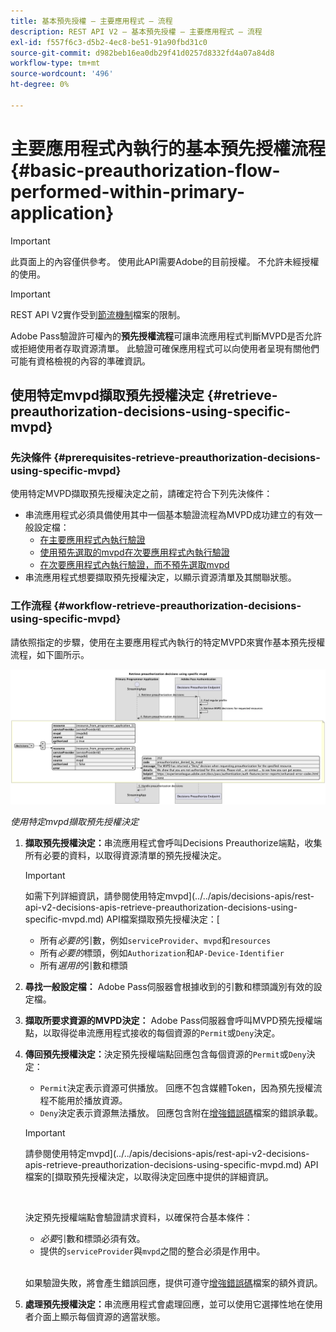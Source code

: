 ```yaml
---
title: 基本預先授權 — 主要應用程式 — 流程
description: REST API V2 — 基本預先授權 — 主要應用程式 — 流程
exl-id: f557f6c3-d5b2-4ec8-be51-91a90fbd31c0
source-git-commit: d982beb16ea0db29f41d0257d8332fd4a07a84d8
workflow-type: tm+mt
source-wordcount: '496'
ht-degree: 0%

---
```


# 主要應用程式內執行的基本預先授權流程 {#basic-preauthorization-flow-performed-within-primary-application}

>[!IMPORTANT]
>
> 此頁面上的內容僅供參考。 使用此API需要Adobe的目前授權。 不允許未經授權的使用。

>[!IMPORTANT]
>
> REST API V2實作受到[節流機制](/help/authentication/integration-guide-programmers/throttling-mechanism.md)檔案的限制。

Adobe Pass驗證許可權內的&#x200B;**預先授權流程**&#x200B;可讓串流應用程式判斷MVPD是否允許或拒絕使用者存取資源清單。 此驗證可確保應用程式可以向使用者呈現有關他們可能有資格檢視的內容的準確資訊。

## 使用特定mvpd擷取預先授權決定 {#retrieve-preauthorization-decisions-using-specific-mvpd}

### 先決條件 {#prerequisites-retrieve-preauthorization-decisions-using-specific-mvpd}

使用特定MVPD擷取預先授權決定之前，請確定符合下列先決條件：

* 串流應用程式必須具備使用其中一個基本驗證流程為MVPD成功建立的有效一般設定檔：
   * [在主要應用程式內執行驗證](rest-api-v2-basic-authentication-primary-application-flow.md)
   * [使用預先選取的mvpd在次要應用程式內執行驗證](rest-api-v2-basic-authentication-secondary-application-flow.md)
   * [在次要應用程式內執行驗證，而不預先選取mvpd](rest-api-v2-basic-authentication-secondary-application-flow.md)
* 串流應用程式想要擷取預先授權決定，以顯示資源清單及其關聯狀態。

### 工作流程 {#workflow-retrieve-preauthorization-decisions-using-specific-mvpd}

請依照指定的步驟，使用在主要應用程式內執行的特定MVPD來實作基本預先授權流程，如下圖所示。

![使用特定mvpd擷取預先授權決定](../../../../../assets/rest-api-v2/flows/basic-access-flows/rest-api-v2-retrieve-preauthorization-decisions-within-primary-application-using-specific-mvpd.png)

*使用特定mvpd擷取預先授權決定*

1. **擷取預先授權決定：**&#x200B;串流應用程式會呼叫Decisions Preauthorize端點，收集所有必要的資料，以取得資源清單的預先授權決定。

   >[!IMPORTANT]
   >
   > 如需下列詳細資訊，請參閱使用特定mvpd](../../apis/decisions-apis/rest-api-v2-decisions-apis-retrieve-preauthorization-decisions-using-specific-mvpd.md) API檔案擷取預先授權決定：[
   >
   > * 所有&#x200B;_必要的_&#x200B;引數，例如`serviceProvider`、`mvpd`和`resources`
   > * 所有&#x200B;_必要的_&#x200B;標頭，例如`Authorization`和`AP-Device-Identifier`
   > * 所有&#x200B;_選用的_&#x200B;引數和標頭

1. **尋找一般設定檔：** Adobe Pass伺服器會根據收到的引數和標頭識別有效的設定檔。

1. **擷取所要求資源的MVPD決定：** Adobe Pass伺服器會呼叫MVPD預先授權端點，以取得從串流應用程式接收的每個資源的`Permit`或`Deny`決定。

1. **傳回預先授權決定：**&#x200B;決定預先授權端點回應包含每個資源的`Permit`或`Deny`決定：
   * `Permit`決定表示資源可供播放。 回應不包含媒體Token，因為預先授權流程不能用於播放資源。
   * `Deny`決定表示資源無法播放。 回應包含附在[增強錯誤碼](../../../../features-standard/error-reporting/enhanced-error-codes.md)檔案的錯誤承載。

   >[!IMPORTANT]
   >
   > 請參閱使用特定mvpd](../../apis/decisions-apis/rest-api-v2-decisions-apis-retrieve-preauthorization-decisions-using-specific-mvpd.md) API檔案的[擷取預先授權決定，以取得決定回應中提供的詳細資訊。
   > 
   > <br/>
   > 
   > 決定預先授權端點會驗證請求資料，以確保符合基本條件：
   >
   > * _必要_&#x200B;引數和標頭必須有效。
   > * 提供的`serviceProvider`與`mvpd`之間的整合必須是作用中。
   >
   > <br/>
   > 
   > 如果驗證失敗，將會產生錯誤回應，提供可遵守[增強錯誤碼](../../../../features-standard/error-reporting/enhanced-error-codes.md)檔案的額外資訊。

1. **處理預先授權決定：**&#x200B;串流應用程式會處理回應，並可以使用它選擇性地在使用者介面上顯示每個資源的適當狀態。
